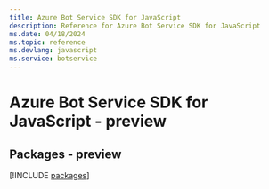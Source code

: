 ```yaml
---
title: Azure Bot Service SDK for JavaScript
description: Reference for Azure Bot Service SDK for JavaScript
ms.date: 04/18/2024
ms.topic: reference
ms.devlang: javascript
ms.service: botservice
---
```

# Azure Bot Service SDK for JavaScript - preview
## Packages - preview
[!INCLUDE [packages](bot-service-index.md)]